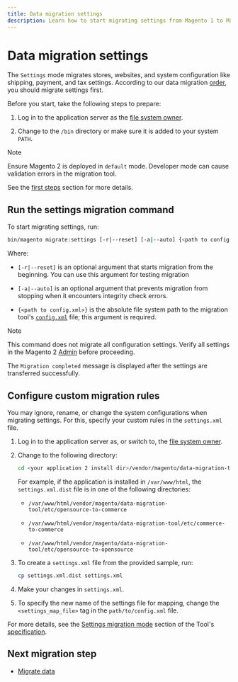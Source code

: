 ```yaml
---
title: Data migration settings
description: Learn how to start migrating settings from Magento 1 to Magento 2 with the [!DNL Data Migration Tool].
---
```


# Data migration settings

The `Settings` mode migrates stores, websites, and system configuration like shipping, payment, and tax settings. According to our data migration [order](overview.md#migration-order), you should migrate settings first.

Before you start, take the following steps to prepare:

1. Log in to the application server as the [file system owner](../../../installation/prerequisites/file-system/overview.md).

1. Change to the `/bin` directory or make sure it is added to your system `PATH`.

>[!NOTE]
>
>Ensure Magento 2 is deployed in `default` mode. Developer mode can cause validation errors in the migration tool.


See the [first steps](overview.md#first-steps) section for more details.

## Run the settings migration command

To start migrating settings, run:

```bash
bin/magento migrate:settings [-r|--reset] [-a|--auto] {<path to config.xml>}
```

Where:

*  `[-r|--reset]` is an optional argument that starts migration from the beginning. You can use this argument for testing migration

*  `[-a|--auto]` is an optional argument that prevents migration from stopping when it encounters integrity check errors.

*  `{<path to config.xml>}` is the absolute file system path to the migration tool's [`config.xml`](../configure.md#configure-migration-in-vendor-folder) file; this argument is required.

>[!NOTE]
>
>This command does not migrate all configuration settings. Verify all settings in the Magento 2 [Admin](https://glossary.magento.com/admin) before proceeding.


The `Migration completed` message is displayed after the settings are transferred successfully.

## Configure custom migration rules

You may ignore, rename, or change the system configurations when migrating settings. For this, specify your custom rules in the `settings.xml` file.

1. Log in to the application server as, or switch to, the [file system owner](../../../installation/prerequisites/file-system/overview.md).

1. Change to the following directory:

   ```bash
   cd <your application 2 install dir>/vendor/magento/data-migration-tool/etc/<edition-to-edition>
   ```

   For example, if the application is installed in `/var/www/html`, the `settings.xml.dist` file is in one of the following directories:

   *  `/var/www/html/vendor/magento/data-migration-tool/etc/opensource-to-commerce`

   *  `/var/www/html/vendor/magento/data-migration-tool/etc/commerce-to-commerce`

   *  `/var/www/html/vendor/magento/data-migration-tool/etc/opensource-to-opensource`

1. To create a `settings.xml` file from the provided sample, run:

   ```bash
   cp settings.xml.dist settings.xml
   ```

1. Make your changes in `settings.xml`.

1. To specify the new name of the settings file for mapping, change the `<settings_map_file>` tag in the `path/to/config.xml` file.

For more details, see the [Settings migration mode](../technical-specification.md#settings-migration-mode) section of the Tool's [specification](../technical-specification.md).

## Next migration step

*  [Migrate data](data.md)
